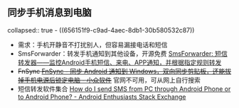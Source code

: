 ## 同步手机消息到电脑
collapsed:: true
	- ((656151f9-c9ad-4aec-8db1-30b580532c87))
- 需求：手机开静音不打扰别人，但容易漏接电话和短信
- SmsForwarder：转发手机通知到其他设备，开源免费 [SmsForwarder: 短信转发器——监控Android手机短信、来电、APP通知，并根据指定规则转发](https://gitee.com/pp/SmsForwarder?utm_source=alading&utm_campaign=repo#https://gitee.com/pp/SmsForwarder/wikis/pages)
- ~~FnSync [FnSync - 同步 Android 通知到 Windows，双向同步剪贴板，还能拔掉手机电源后锁定电脑 - 小众软件](https://www.appinn.com/fnsync/)~~ 官网不可用，可从网上自行搜索
- 短信转发软件集合 [How do I send SMS from PC through Android Phone or to Android Phone? - Android Enthusiasts Stack Exchange](https://android.stackexchange.com/questions/1784/how-do-i-send-sms-from-pc-through-android-phone-or-to-android-phone/60884#60884)